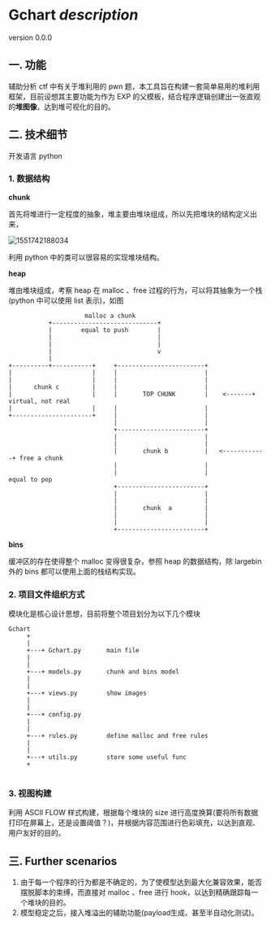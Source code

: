 # Gchart *description* 

version 0.0.0

## 一. 功能

辅助分析 ctf 中有关于堆利用的 pwn 题，本工具旨在构建一套简单易用的堆利用框架，目前设想其主要功能为作为 EXP 的父模板，结合程序逻辑创建出一张直观的**堆图像**，达到堆可视化的目的。

## 二. 技术细节

开发语言 python

### 1. 数据结构

**chunk**

首先将堆进行一定程度的抽象，堆主要由堆块组成，所以先把堆块的结构定义出来，

![1551742188034](C:\Users\lenovo\Desktop\image\1551742188034.png)

利用 python 中的类可以很容易的实现堆块结构。



**heap**

堆由堆块组成，考察 heap 在 malloc 、free 过程的行为，可以将其抽象为一个栈(python 中可以使用 list 表示)，如图

```
                     malloc a chunk
           +-----------------------------+
           |        equal to push        |
           |                             |
           |                             |
           |                             v
           |
+----------+-----------+     +------------------------+
|                      |     |                        |
|                      |     |                        |
|      chunk c         |     |                        |
|                      |     |       TOP CHUNK        |    <-------+  virtual, not real
|                      |     |                        |
+----------------------+     |                        |
                             |                        |
                             +------------------------+
                             |                        |
                             |                        |
                             |       chunk b          |   <------------+ free a chunk
                             |                        |
                             |                        |                  equal to pop
                             +------------------------+
                             |                        |
                             |                        |
                             |       chunk  a         |
                             |                        |
                             |                        |
                             +------------------------+

```



**bins**

缓冲区的存在使得整个 malloc 变得很复杂，参照 heap 的数据结构，除 largebin 外的 bins 都可以使用上面的栈结构实现。



### 2. 项目文件组织方式

模块化是核心设计思想，目前将整个项目划分为以下几个模块

```
Gchart
     +
     |
     +---+ Gchart.py       main file
     |
     |
     +---+ models.py       chunk and bins model
     |
     |
     +---+ views.py        show images
     |
     |
     +---+ config.py
     |
     |
     +---+ rules.py        define malloc and free rules
     |
     |
     +---+ utils.py        store some useful func
     +
     
```



### 3. 视图构建

利用 ASCII FLOW 样式构建，根据每个堆块的 size 进行高度换算(要将所有数据打印在屏幕上，还是设置阈值？)，并根据内容范围进行色彩填充，以达到直观、用户友好的目的。





## 三. Further scenarios

1. 由于每一个程序的行为都是不确定的，为了使模型达到最大化兼容效果，能否摆脱脚本的束缚，而直接对 malloc 、free 进行 hook，以达到精确跟踪每一个堆块的目的。
2. 模型稳定之后，接入堆溢出的辅助功能(payload生成、甚至半自动化测试)。
